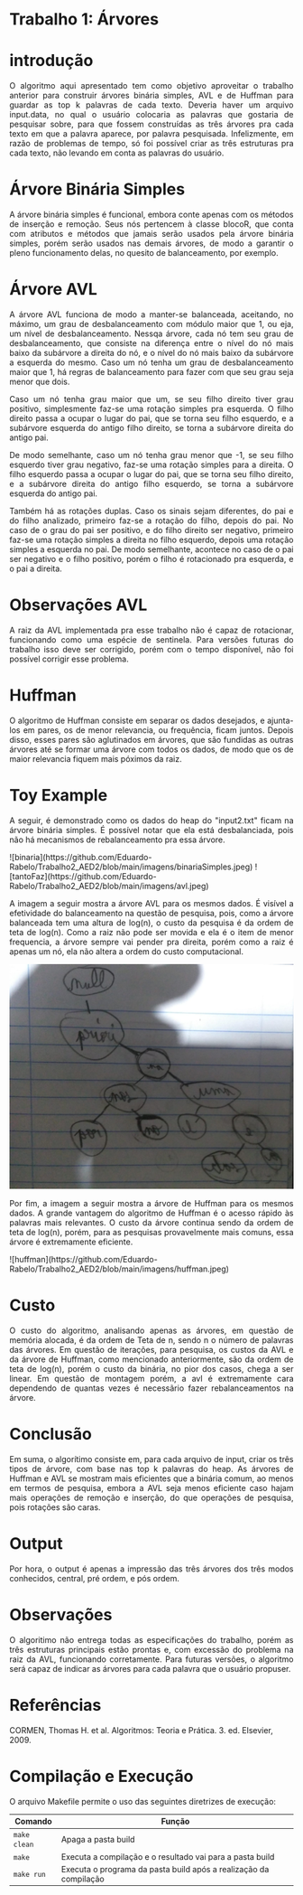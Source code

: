 # Trabalho 1: Árvores
# introdução
<p align="justify">
		O algoritmo aqui apresentado tem como objetivo aproveitar o trabalho anterior para construir árvores binária simples, AVL e de Huffman para guardar as top k palavras de cada texto. Deveria haver um arquivo input.data, no qual o usuário colocaria as palavras que gostaria de pesquisar sobre, para que fossem construídas as três árvores pra cada texto em que a palavra aparece, por palavra pesquisada. Infelizmente, em razão de problemas de tempo, só foi possível criar as três estruturas pra cada texto, não levando em conta as palavras do usuário.
</p>


# Árvore Binária Simples
<p align="justify">
	A árvore binária simples é funcional, embora conte apenas com os métodos de inserção e remoção. Seus nós pertencem à classe blocoR, que conta com atributos e métodos que jamais serão usados pela árvore binária simples, porém serão usados nas demais árvores, de modo a garantir o pleno funcionamento delas, no quesito de balanceamento, por exemplo.
</p>

# Árvore AVL

<p align="justify">
	A árvore AVL funciona de modo a manter-se balanceada, aceitando, no máximo, um grau de desbalanceamento com módulo maior que 1, ou eja, um nível de desbalanceamento. Nessqa árvore, cada nó tem seu grau de desbalanceamento, que consiste na diferença entre o nível do nó mais baixo da subárvore a direita do nó, e o nível do nó mais baixo da subárvore a esquerda do mesmo. Caso um nó tenha um grau de desbalanceamento  maior que 1, há regras de balanceamento para fazer com que seu grau seja menor que dois.
</p>

<p align="justify">
	Caso um nó tenha grau maior que um, se seu filho direito tiver grau positivo, simplesmente faz-se uma rotação simples pra esquerda. O filho direito passa a ocupar o lugar do pai, que se torna seu filho esquerdo, e a subárvore esquerda do antigo filho direito, se torna a subárvore direita do antigo pai.
</p>

<p align="justify">
	De modo semelhante, caso um nó tenha grau menor que -1, se seu filho esquerdo tiver grau negativo, faz-se uma rotação simples para a direita. O filho esquerdo passa a ocupar o lugar do pai, que se torna seu filho direito, e a subárvore direita do antigo filho esquerdo, se torna a subárvore esquerda do antigo pai.
</p>

<p align="justify">
	Também há as rotações duplas. Caso os sinais sejam diferentes, do pai e do filho analizado, primeiro faz-se a rotação do filho, depois do pai. No caso de o grau do pai ser positivo, e do filho direito ser negativo, primeiro faz-se uma rotação simples a direita no filho esquerdo, depois uma rotação simples a esquerda no pai. De modo semelhante, acontece no caso de o pai ser negativo e o filho positivo, porém o filho é rotacionado pra esquerda, e o pai a direita.
</p>

# Observações AVL
<p align="justify">
	A raiz da AVL implementada pra esse trabalho não é capaz de rotacionar, funcionando como uma espécie de sentinela. Para versões futuras do trabalho isso deve ser corrigido, porém com o tempo disponível, não foi possível corrigir esse problema.
</p>

# Huffman
<p align="justify">
	O algoritmo de Huffman consiste em separar os dados desejados, e ajunta-los em pares, os de menor relevancia, ou frequência, ficam juntos. Depois disso, esses pares são aglutinados em árvores, que são fundidas as outras árvores até se formar uma árvore com todos os dados, de modo que os de maior relevancia fiquem mais póximos da raiz.
</p>


# Toy Example
<p align="justify">
	A seguir, é demonstrado como os dados do heap do "input2.txt" ficam na árvore binária simples. É possível notar que ela está desbalanciada, pois não há mecanismos de rebalanceamento pra essa árvore.
</p>
![binaria](https://github.com/Eduardo-Rabelo/Trabalho2_AED2/blob/main/imagens/binariaSimples.jpeg)
![tantoFaz](https://github.com/Eduardo-Rabelo/Trabalho2_AED2/blob/main/imagens/avl.jpeg)

<p align="justify">
	A imagem a seguir mostra a árvore AVL para os mesmos dados. É visível a efetividade do balanceamento na questão de pesquisa, pois, como a árvore balanceada tem uma altura de log(n), o custo da pesquisa é da ordem de teta de log(n). Como a raiz não pode ser movida e ela é o item de menor frequencia, a árvore sempre vai pender pra direita, porém como a raiz é apenas um nó, ela não altera a ordem do custo computacional.
</p>

![LarguraG](https://github.com/Eduardo-Rabelo/Trabalho2_AED2/blob/main/imagens/avl.jpeg)

<p align="justify">
	Por fim, a imagem a seguir mostra a árvore de Huffman para os mesmos dados. A grande vantagem do algoritmo de Huffman é o acesso rápido às palavras mais relevantes. O custo da árvore continua sendo da ordem de teta de log(n), porém, para as pesquisas provavelmente mais comuns, essa árvore é extremamente eficiente.
</p>
![huffman](https://github.com/Eduardo-Rabelo/Trabalho2_AED2/blob/main/imagens/huffman.jpeg)

# Custo
<p align="justify">
	O custo do algoritmo, analisando apenas as árvores, em questão de memória alocada, é da ordem de Teta de n, sendo n o número de palavras das árvores. Em questão de iterações, para pesquisa, os custos da AVL e da árvore de Huffman, como mencionado anteriormente, são da ordem de teta de log(n), porém o custo da binária, no pior dos casos, chega a ser linear. Em questão de montagem porém, a avl é extremamente cara dependendo de quantas vezes é necessãrio fazer rebalanceamentos na árvore.
</p>

# Conclusão
<p align="justify">
	Em suma, o algorítimo consiste em, para cada arquivo de input, criar os três tipos de árvore, com base nas top k palavras do heap. As árvores de Huffman e AVL se mostram mais eficientes que a binária comum, ao menos em termos de pesquisa, embora a AVL seja menos eficiente caso hajam mais operações de remoção e inserção, do que operações de pesquisa, pois rotações são caras.
</p>



# Output
<p align="justify">
Por hora, o output é apenas a impressão das três árvores dos três modos conhecidos, central, pré ordem, e pós ordem.
</p>

# Observações
<p align="justify">
O algoritimo não entrega todas as especificações do trabalho, porém as três estruturas principais estão prontas e, com excessão do problema na raiz da AVL, funcionando corretamente. Para futuras versões, o algoritmo será capaz de indicar as árvores para cada palavra que o usuário propuser.
</p>

# Referências
CORMEN, Thomas H. et al. Algoritmos: Teoria e Prática. 3. ed. Elsevier, 2009.

# Compilação e Execução

<p align="justify">
O arquivo Makefile permite o uso das seguintes diretrizes de execução:
</p>


| Comando                |  Função                                                                                           |
| -----------------------| ------------------------------------------------------------------------------------------------- |
|  `make clean`          | Apaga a pasta build                                        |
|  `make`                | Executa a compilação e o resultado vai para a pasta build           |
|  `make run`            | Executa o programa da pasta build após a realização da compilação                                 |


